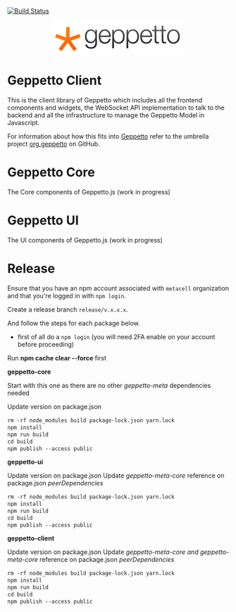 [![Build Status](https://travis-ci.org/openworm/org.geppetto.frontend.png?branch=master)](https://travis-ci.org/openworm/org.geppetto.frontend)

<p align="center">
  <img src="https://github.com/tarelli/bucket/blob/master/geppetto%20logo.png?raw=true" alt="Geppetto logo"/>
</p>

# Geppetto Client

This is the client library of Geppetto which includes all the frontend components and widgets, the WebSocket API implementation to talk to the backend and all the infrastructure to manage the Geppetto Model in Javascript.

For information about how this fits into [Geppetto](http://www.geppetto.org/) refer to the umbrella project [org.geppetto](https://github.com/openworm/org.geppetto) on GitHub.

# Geppetto Core

The Core components of Geppetto.js (work in progress)

# Geppetto UI

The UI components of Geppetto.js (work in progress)

# Release

Ensure that you have an npm account associated with `metacell` organization and that you're logged in with `npm login`.

Create a release branch `release/v.x.x.x`.

And follow the steps for each package below.

* first of all do a `npm login` (you will need 2FA enable on your account before proceeding)

Run **npm cache clear --force** first

**geppetto-core**

Start with this one as there are no other *geppetto-meta* dependencies needed

Update version on package.json

```
rm -rf node_modules build package-lock.json yarn.lock 
npm install
npm run build
cd build
npm publish --access public
```

**geppetto-ui**

Update version on package.json
Update *geppetto-meta-core* reference on package.json *peerDependencies*

```
rm -rf node_modules build package-lock.json yarn.lock 
npm install
npm run build
cd build
npm publish --access public
```

**geppetto-client**

Update version on package.json
Update *geppetto-meta-core and geppetto-meta-core* reference on package.json *peerDependencies*

```
rm -rf node_modules build package-lock.json yarn.lock 
npm install
npm run build
cd build
npm publish --access public
```